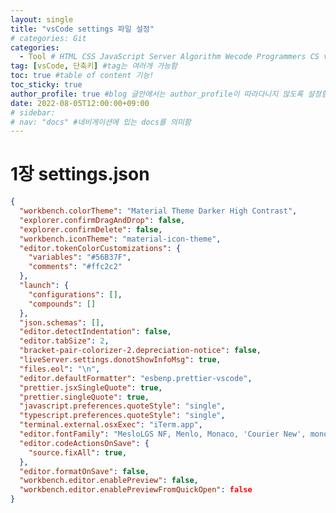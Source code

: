 ```yaml
---
layout: single
title: "vsCode settings 파일 설정"
# categories: Git
categories:
  - Tool # HTML CSS JavaScript Server Algorithm Wecode Programmers CS vsCode
tag: [vsCode, 단축키] #tag는 여러개 가능함
toc: true #table of content 기능!
toc_sticky: true
author_profile: true #blog 글안에서는 author_profile이 따라다니지 않도록 설정함
date: 2022-08-05T12:00:00+09:00
# sidebar:
# nav: "docs" #네비게이션에 있는 docs를 의미함
---
```

# 1장 settings.json

```json
{
  "workbench.colorTheme": "Material Theme Darker High Contrast",
  "explorer.confirmDragAndDrop": false,
  "explorer.confirmDelete": false,
  "workbench.iconTheme": "material-icon-theme",
  "editor.tokenColorCustomizations": {
    "variables": "#56B37F",
    "comments": "#ffc2c2"
  },
  "launch": {
    "configurations": [],
    "compounds": []
  },
  "json.schemas": [],
  "editor.detectIndentation": false,
  "editor.tabSize": 2,
  "bracket-pair-colorizer-2.depreciation-notice": false,
  "liveServer.settings.donotShowInfoMsg": true,
  "files.eol": "\n",
  "editor.defaultFormatter": "esbenp.prettier-vscode",
  "prettier.jsxSingleQuote": true,
  "prettier.singleQuote": true,
  "javascript.preferences.quoteStyle": "single",
  "typescript.preferences.quoteStyle": "single",
  "terminal.external.osxExec": "iTerm.app",
  "editor.fontFamily": "MesloLGS NF, Menlo, Monaco, 'Courier New', monospace",
  "editor.codeActionsOnSave": {
    "source.fixAll": true,
  },
  "editor.formatOnSave": false,
  "workbench.editor.enablePreview": false,
  "workbench.editor.enablePreviewFromQuickOpen": false
}

```

<style>
.red {
  color: red;
  font-weight: bold;
}

.tomato {
  color: tomato;
  font-weight: bold;
}

.blue {
  color: blue;
  font-weight: bold;
}

.royalblue {
  color: royalblue;
  font-weight: bold;
}

.forestgreen {
  color: foresgreen;
  font-weight: bold;
}

.darkorange {
  color: darkorange;
  font-weight: bold;
}
</style>

<!-- ### 2. Link 넣기

```

유형 1: (설명어를 입력) : [gunhee's coding blog](https://gunhee-jeong.github.io/)
유형 2: (URL 자동연결) : <https://gunhee-jeong.github.io/>
유형 3: (동일 파일 내 '문단으로 이동') : [1. Header로 이동](###-1-header)

```

유형 1: (설명어를 입력) : [gunhee's coding blog](https://gunhee-jeong.github.io/)
유형 2: (URL 자동연결) : <https://gunhee-jeong.github.io/>
유형 3: (동일 파일 내 '문단으로 이동') : [1. Header로 이동](#1-header)
유형 3의 방법

1. 특수문자를 제거
2. 스페이스는 -로 바꾸고
3. 대문자는 소문자로!
   그래서 ### 1. Header -> #1-header

## Link: [google][https://www.google.com/]

### 3. 수평선

```

---

```

---

### 4. 라인 바꾸기

```

스페이스바를 2번 눌러주면 다음칸으로
이동할 수 있어요!

```

---

스페이스바를 2번 눌러주면
다음칸으로 이동할 수 있어요!

### 5. list 만들기

```

1. 1번
2. 2번
3. 3번

- 순서없는 list
  - 순서없는 list
    - 순서없는 list

```

1. 1번
2. 2번
3. 3번

- 순서없는 list
  - 순서없는 list
    - 순서없는 list

---

### 6. font 관련

```

**진하게** -> 볼드
_기울여서_ -> 이탤릭체
~~취소선~~ -> 취소선

<ul>밑줄넣기</ul> -> 밑줄
<span style="color:red">빨간 글씨</span> -> 글자색
이것이 `인라인` 입니다 -> 인라인 코드
```

**진하게** -> 볼드
_기울여서_ -> 이탤릭체
~~취소선~~ -> 취소선
<u>밑줄넣기</u> -> 밑줄
<span style="color:red">빨간 글씨</span>
이것이 `인라인` 입니다 -> 인라인 코드

---

### 7. 인용구문

```
> coding
>
> > JavaScript
> >
> > > 내가 프짱!
```

> coding
>
> > JavaScript
> >
> > > 내가 프짱!

---

### 8. 이미지 삽입

```
유형1: ('사이즈를 조절' -> HTML 태그 사용) : <img src="https://gunhee-jeong.github.io/assets/images/blogLogo.png" width="300" height="200">
유형2: (이미지 삽입 후 -> 링크 걸기)
[![이미지](https://gunhee-jeong.github.io/assets/images/blogLogo/blogLogo.png)](https://gunhee-jeong.github.io/)
```

유형1: ('사이즈를 조절' -> HTML 태그 사용) : <img src="https://gunhee-jeong.github.io/assets/images/blogLogo.png" width="300" height="200">
유형2: (이미지 삽입 후 -> 링크 걸기)
[![이미지](https://gunhee-jeong.github.io/assets/images/blogLogo.png)](https://gunhee-jeong.github.io/)

### 9. 표 만들기

```
||국어|영어|
| :--- | ---: | :--: |
|건희 | 100점 | 100점
|철수 | 100점 | 100점
```

|      |  국어 | 영어  |
| :--- | ----: | :---: |
| 건희 | 100점 | 100점 |
| 철수 | 100점 | 100점 |

> - header를 넣고 싶은 경우 ---을 사용하고 :을 이용하여 정렬에 사용함!

### 10. 토글 만들기

```
<details>
<summary>여기를 누르세요</summary>
<div markdown="1">
숨겨진 내용
</div>
</details>
```

<details>
<summary>여기를 누르세요</summary>
<div markdown="1">
숨겨진 내용
</div>
</details> -->
